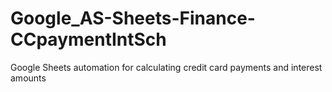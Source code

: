 # Google_AS-Sheets-Finance-CCpaymentIntSch
Google Sheets automation for calculating credit card payments and interest amounts
